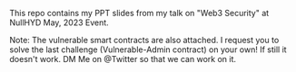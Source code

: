 This repo contains my PPT slides from my talk on "Web3 Security" at NullHYD May, 2023 Event. 


Note: The vulnerable smart contracts are also attached. I request you to solve the last challenge (Vulnerable-Admin contract) on your own! If still it doesn't work. DM Me on @Twitter so that we can work on it.
